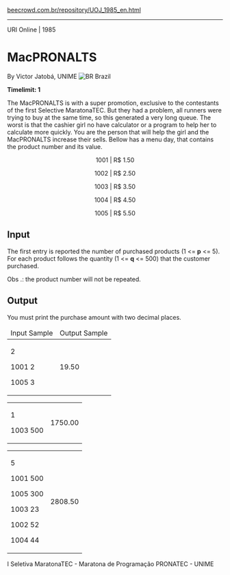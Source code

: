 <p><a href="https://www.beecrowd.com.br/repository/UOJ_1985_en.html">beecrowd.com.br/repository/UOJ_1985_en.html</a></p><hr>
<div>
  <span>URI Online | 1985</span>
  <h1>MacPRONALTS</h1>
  <div>
    <p>By Victor Jatobá, UNIME <img src="https://resources.beecrowd.com.br/gallery/images/flags/br.gif" alt="BR"> Brazil</p>
  </div>
  <strong>Timelimit: 1</strong>
</div>
<div>
<div>
  <p>The MacPRONALTS is with a super promotion, exclusive to the contestants of the first Selective MaratonaTEC. But they had a problem, all runners were trying to buy at the same time, so this generated a very long queue. The worst is that the cashier girl no have calculator or a program to help her to calculate more quickly. You are the person that will help the girl and the MacPRONALTS increase their sells. Bellow has a menu day, that contains the product number and its value.</p>
  <p style="text-align:center">1001 | R$ 1.50</p>
  <p style="text-align:center">1002 | R$ 2.50</p>
  <p style="text-align:center">1003 | R$ 3.50</p>
  <p style="text-align:center">1004 | R$ 4.50</p>
  <p style="text-align:center">1005 | R$ 5.50</p>
</div>
<h2>Input</h2>
<div>
  <p>The first entry is reported the number of purchased products (1 &lt;= <strong>p</strong> &lt;= 5). For each product follows the quantity (1 &lt;= <strong>q</strong> &lt;= 500) that the customer purchased.</p>
  <p>Obs .: the product number will not be repeated.</p>
</div>
<h2>Output</h2>
<div>
  <p>You must print the purchase amount with two decimal places.</p>
</div>
<div></div>
<table>
  <thead>
    <tr>
      <td>Input Sample</td>
      <td>Output Sample</td>
    </tr>
  </thead>
  <tbody>
    <tr>
      <td>
        <p>2</p>
        <p>1001 2</p>
        <p>1005 3</p>
      </td>
      <td>
        <p>19.50</p>
      </td>
    </tr>
  </tbody>
</table>
<table>
  <thead>
  </thead>
  <tbody>
    <tr>
      <td>
        <p>1</p>
        <p>1003 500</p>
      </td>
      <td>
        <p>1750.00</p>
      </td>
    </tr>
  </tbody>
</table>
<table>
  <thead>
  </thead>
  <tbody>
    <tr>
      <td>
        <p>5</p>
        <p>1001 500</p>
        <p>1005 300</p>
        <p>1003 23</p>
        <p>1002 52</p>
        <p>1004 44</p>
      </td>
      <td>
        <p>2808.50</p>
      </td>
    </tr>
  </tbody>
</table>
<div></div>
  <p>
  I Seletiva MaratonaTEC - Maratona de Programação PRONATEC - UNIME</p>
</div>